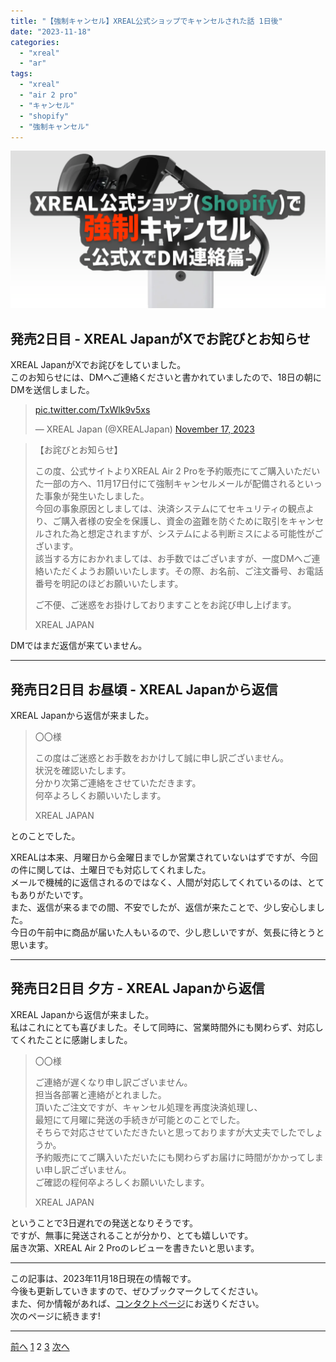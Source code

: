 ```yaml
---
title: "【強制キャンセル】XREAL公式ショップでキャンセルされた話 1日後"
date: "2023-11-18"
categories:
  - "xreal"
  - "ar"
tags:
  - "xreal"
  - "air 2 pro"
  - "キャンセル"
  - "shopify"
  - "強制キャンセル"
---
```


![OGP](./images/ogp2.png)

## 発売2日目 - XREAL JapanがXでお詫びとお知らせ

XREAL JapanがXでお詫びをしていました。  
このお知らせには、DMへご連絡くださいと書かれていましたので、18日の朝にDMを送信しました。

<blockquote class="twitter-tweet"><p lang="zxx" dir="ltr"><a href="https://t.co/TxWlk9v5xs">pic.twitter.com/TxWlk9v5xs</a></p>&mdash; XREAL Japan (@XREALJapan) <a href="https://twitter.com/XREALJapan/status/1725545235613384749?ref_src=twsrc%5Etfw">November 17, 2023</a></blockquote> <script async src="https://platform.twitter.com/widgets.js" charset="utf-8"></script>

> 【お詫びとお知らせ】
>
> この度、公式サイトよりXREAL Air 2 Proを予約販売にてご購入いただいた一部の方へ、11月17日付にて強制キャンセルメールが配備されるといった事象が発生いたしました。  
> 今回の事象原因としましては、決済システムにてセキュリティの観点より、ご購入者様の安全を保護し、資金の盗難を防ぐために取引をキャンセルされた為と想定されますが、システムによる判断ミスによる可能性がございます。  
> 該当する方におかれましては、お手数ではございますが、一度DMへご連絡いただくようお願いいたします。その際、お名前、ご注文番号、お電話番号を明記のほどお願いいたします。
>
> ご不便、ご迷惑をお掛けしておりますことをお詫び申し上げます。
>
> XREAL JAPAN

DMではまだ返信が来ていません。

---

## 発売日2日目 お昼頃 - XREAL Japanから返信

XREAL Japanから返信が来ました。

> 〇〇様
>
> この度はご迷惑とお手数をおかけして誠に申し訳ございません。  
> 状況を確認いたします。  
> 分かり次第ご連絡をさせていただきます。  
> 何卒よろしくお願いいたします。  
>
> XREAL JAPAN

とのことでした。

XREALは本来、月曜日から金曜日までしか営業されていないはずですが、今回の件に関しては、土曜日でも対応してくれました。  
メールで機械的に返信されるのではなく、人間が対応してくれているのは、とてもありがたいです。  
また、返信が来るまでの間、不安でしたが、返信が来たことで、少し安心しました。  
今日の午前中に商品が届いた人もいるので、少し悲しいですが、気長に待とうと思います。

---

## 発売日2日目 夕方 - XREAL Japanから返信

XREAL Japanから返信が来ました。  
私はこれにとても喜びました。そして同時に、営業時間外にも関わらず、対応してくれたことに感謝しました。

> 〇〇様
>
> ご連絡が遅くなり申し訳ございません。  
> 担当各部署と連絡がとれました。  
> 頂いたご注文ですが、キャンセル処理を再度決済処理し、  
> 最短にて月曜に発送の手続きが可能とのことでした。  
> そちらで対応させていただきたいと思っておりますが大丈夫でしたでしょうか。  
> 予約販売にてご購入いただいたにも関わらずお届けに時間がかかってしまい申し訳ございません。  
> ご確認の程何卒よろしくお願いいたします。
>
> XREAL JAPAN

ということで3日遅れでの発送となりそうです。  
ですが、無事に発送されることが分かり、とても嬉しいです。  
届き次第、XREAL Air 2 Proのレビューを書きたいと思います。

---

この記事は、2023年11月18日現在の情報です。  
今後も更新していきますので、ぜひブックマークしてください。  
また、何か情報があれば、[コンタクトページ](https://renorari.net/contact.html)にお送りください。  
次のページに続きます!

---

<div class="page">
  <a href="./index.md" class="button page-button back">前へ</a>
  <a href="./index.md" class="button page-button">1</a>
  <a class="button page-button disabled">2</a>
  <a href="./3.md" class="button page-button">3</a>
  <a href="./3.md" class="button page-button next">次へ</a>
</div>

